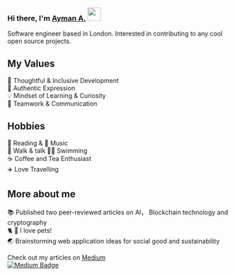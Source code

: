 ### Hi there, I'm  [Ayman A.](https://aymanx.io/)  <img src="https://media.giphy.com/media/hvRJCLFzcasrR4ia7z/giphy.gif" width="30px">
Software engineer based in London. Interested in contributing to any cool open source projects.

## My Values
🧠 Thoughtful & Inclusive Development   
💜 Authentic Expression   
💡 Mindset of Learning & Curiosity   
🙌 Teamwork & Communication 

## Hobbies 
📖 Reading & 🎵 Music  <br />
💭 Walk & talk
🏊‍♂️ Swimming  
☕️ Coffee and Tea Enthusiast      
✈️ Love Travelling      

## More about me
 
📚 Published two peer-reviewed articles on AI， Blockchain technology and cryptography  
🐈  🐶   I love pets!   
🌏 Brainstorming web application ideas for social good and sustainability   


Check out my articles on [Medium](https://aymanx.medium.com/)  
[![Medium Badge](https://img.shields.io/badge/Medium-12100E?style=for-the-badge&logo=medium&logoColor=white)](https://aymanx.medium.com/)   
